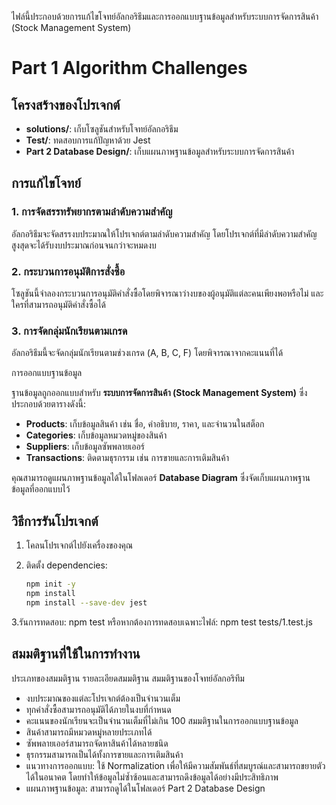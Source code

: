 ไฟล์นี้ประกอบด้วยการแก้ไขโจทย์อัลกอริธึมและการออกแบบฐานข้อมูลสำหรับระบบการจัดการสินค้า (Stock Management System)


# Part 1 Algorithm Challenges
## โครงสร้างของโปรเจกต์

- **solutions/**: เก็บโซลูชันสำหรับโจทย์อัลกอริธึม
- **Test/**: ทดสอบการแก้ปัญหาด้วย Jest
- **Part 2 Database Design/**: เก็บแผนภาพฐานข้อมูลสำหรับระบบการจัดการสินค้า

## การแก้ไขโจทย์

### 1. การจัดสรรทรัพยากรตามลำดับความสำคัญ
อัลกอริธึมจะจัดสรรงบประมาณให้โปรเจกต์ตามลำดับความสำคัญ โดยโปรเจกต์ที่มีลำดับความสำคัญสูงสุดจะได้รับงบประมาณก่อนจนกว่าจะหมดงบ

### 2. กระบวนการอนุมัติการสั่งซื้อ
โซลูชันนี้จำลองกระบวนการอนุมัติคำสั่งซื้อโดยพิจารณาว่างบของผู้อนุมัติแต่ละคนเพียงพอหรือไม่ และใครที่สามารถอนุมัติคำสั่งซื้อได้

### 3. การจัดกลุ่มนักเรียนตามเกรด
อัลกอริธึมนี้จะจัดกลุ่มนักเรียนตามช่วงเกรด (A, B, C, F) โดยพิจารณาจากคะแนนที่ได้

 การออกแบบฐานข้อมูล

ฐานข้อมูลถูกออกแบบสำหรับ **ระบบการจัดการสินค้า (Stock Management System)** ซึ่งประกอบด้วยตารางดังนี้:

- **Products**: เก็บข้อมูลสินค้า เช่น ชื่อ, คำอธิบาย, ราคา, และจำนวนในสต็อก
- **Categories**: เก็บข้อมูลหมวดหมู่ของสินค้า
- **Suppliers**: เก็บข้อมูลซัพพลายเออร์
- **Transactions**: ติดตามธุรกรรม เช่น การขายและการเติมสินค้า

คุณสามารถดูแผนภาพฐานข้อมูลได้ในโฟลเดอร์ **Database Diagram** ซึ่งจัดเก็บแผนภาพฐานข้อมูลที่ออกแบบไว้

## วิธีการรันโปรเจกต์

1. โคลนโปรเจกต์ไปยังเครื่องของคุณ
2. ติดตั้ง dependencies:
   
   ```bash
   npm init -y
   npm install
   npm install --save-dev jest
   
3.รันการทดสอบ:
    npm test
หรือหากต้องการทดสอบเฉพาะไฟล์:
    npm test tests/1.test.js


## สมมติฐานที่ใช้ในการทำงาน

ประเภทของสมมติฐาน	รายละเอียดสมมติฐาน
สมมติฐานของโจทย์อัลกอริทึม	
- งบประมาณของแต่ละโปรเจกต์ต้องเป็นจำนวนเต็ม
- ทุกคำสั่งซื้อสามารถอนุมัติได้ภายในงบที่กำหนด
- คะแนนของนักเรียนจะเป็นจำนวนเต็มที่ไม่เกิน 100
สมมติฐานในการออกแบบฐานข้อมูล	
- สินค้าสามารถมีหมวดหมู่หลายประเภทได้
- ซัพพลายเออร์สามารถจัดหาสินค้าได้หลายชนิด
- ธุรกรรมสามารถเป็นได้ทั้งการขายและการเติมสินค้า
- แนวทางการออกแบบ: ใช้ Normalization เพื่อให้มีความสัมพันธ์ที่สมบูรณ์และสามารถขยายตัวได้ในอนาคต โดยทำให้ข้อมูลไม่ซ้ำซ้อนและสามารถดึงข้อมูลได้อย่างมีประสิทธิภาพ
- แผนภาพฐานข้อมูล: สามารถดูได้ในโฟลเดอร์ Part 2 Database Design

